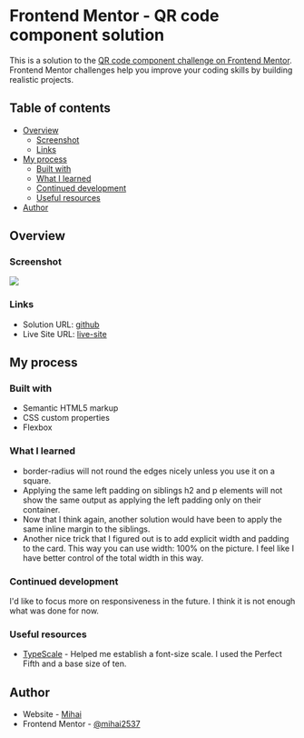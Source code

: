 # Frontend Mentor - QR code component solution

This is a solution to the [QR code component challenge on Frontend Mentor](https://www.frontendmentor.io/challenges/qr-code-component-iux_sIO_H). Frontend Mentor challenges help you improve your coding skills by building realistic projects.

## Table of contents

- [Overview](#overview)
  - [Screenshot](#screenshot)
  - [Links](#links)
- [My process](#my-process)
  - [Built with](#built-with)
  - [What I learned](#what-i-learned)
  - [Continued development](#continued-development)
  - [Useful resources](#useful-resources)
- [Author](#author)

## Overview

### Screenshot

![](./screenshot.png)

### Links

- Solution URL: [github](https://github.com/mihai2537/QR-Code-Component)
- Live Site URL: [live-site](https://mihai2537.github.io/QR-Code-Component/)

## My process

### Built with

- Semantic HTML5 markup
- CSS custom properties
- Flexbox

### What I learned

- border-radius will not round the edges nicely unless you use it on a square.
- Applying the same left padding on siblings h2 and p elements will not show the same output as applying the left padding only on their container.
- Now that I think again, another solution would have been to apply the same inline margin to the siblings.
- Another nice trick that I figured out is to add explicit width and padding to the card. This way you can use width: 100% on the picture.
  I feel like I have better control of the total width in this way.

### Continued development

I'd like to focus more on responsiveness in the future. I think it is not enough what was done for now.

### Useful resources

- [TypeScale](https://typescale.com/) - Helped me establish a font-size scale. I used the Perfect Fifth and a base size of ten.

## Author

- Website - [Mihai](https://github.com/mihai2537/QR-Code-Component)
- Frontend Mentor - [@mihai2537](https://www.frontendmentor.io/profile/mihai2537)
